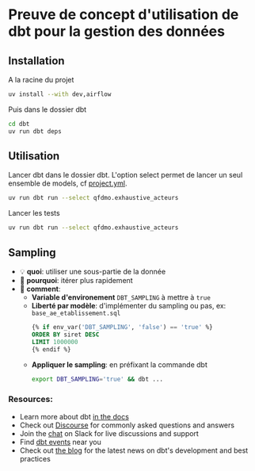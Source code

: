 # Preuve de concept d'utilisation de dbt pour la gestion des données

## Installation

A la racine du projet

```sh
uv install --with dev,airflow
```

Puis dans le dossier dbt

```sh
cd dbt
uv run dbt deps
```

## Utilisation

Lancer dbt dans le dossier dbt.
L'option select permet de lancer un seul ensemble de models, cf [project.yml](./dbt_project.yml).

```sh
uv run dbt run --select qfdmo.exhaustive_acteurs
```

Lancer les tests

```sh
uv run dbt run --select qfdmo.exhaustive_acteurs
```

## Sampling

- 💡 **quoi**: utiliser une sous-partie de la donnée
- 🎯 **pourquoi**: itérer plus rapidement
- 🤔 **comment**:
  - **Variable d'environement** `DBT_SAMPLING` à mettre à `true`
  - **Liberté par modèle**: d'implémenter du sampling ou pas, ex: `base_ae_etablissement.sql`
    ```sql
    {% if env_var('DBT_SAMPLING', 'false') == 'true' %}
    ORDER BY siret DESC
    LIMIT 1000000
    {% endif %}
    ```
  - **Appliquer le sampling**: en préfixant la commande dbt
    ```bash
    export DBT_SAMPLING='true' && dbt ...
    ```

### Resources:

- Learn more about dbt [in the docs](https://docs.getdbt.com/docs/introduction)
- Check out [Discourse](https://discourse.getdbt.com/) for commonly asked questions and answers
- Join the [chat](https://community.getdbt.com/) on Slack for live discussions and support
- Find [dbt events](https://events.getdbt.com) near you
- Check out [the blog](https://blog.getdbt.com/) for the latest news on dbt's development and best practices
